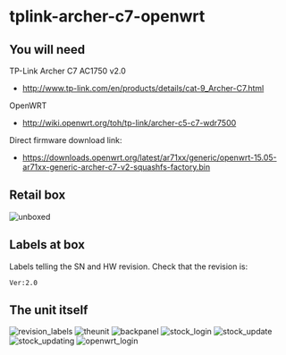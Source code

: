 # tplink-archer-c7-openwrt

You will need
---

TP-Link Archer C7 AC1750 v2.0
- http://www.tp-link.com/en/products/details/cat-9_Archer-C7.html
 
OpenWRT
- http://wiki.openwrt.org/toh/tp-link/archer-c5-c7-wdr7500

Direct firmware download link:
- https://downloads.openwrt.org/latest/ar71xx/generic/openwrt-15.05-ar71xx-generic-archer-c7-v2-squashfs-factory.bin

Retail box
---
![unboxed](https://raw.githubusercontent.com/enyone/tplink-archer-c7-openwrt/master/unboxed.JPG)

Labels at box
---
Labels telling the SN and HW revision. Check that the revision is:
```
Ver:2.0
```

The unit itself
---
![revision_labels](https://raw.githubusercontent.com/enyone/tplink-archer-c7-openwrt/master/revision_labels.JPG)
![theunit](https://raw.githubusercontent.com/enyone/tplink-archer-c7-openwrt/master/theunit.JPG)
![backpanel](https://raw.githubusercontent.com/enyone/tplink-archer-c7-openwrt/master/backpanel.JPG)
![stock_login](https://raw.githubusercontent.com/enyone/tplink-archer-c7-openwrt/master/stock_login.jpg)
![stock_update](https://raw.githubusercontent.com/enyone/tplink-archer-c7-openwrt/master/stock_update.jpg)
![stock_updating](https://raw.githubusercontent.com/enyone/tplink-archer-c7-openwrt/master/stock_updating.jpg)
![openwrt_login](https://raw.githubusercontent.com/enyone/tplink-archer-c7-openwrt/master/openwrt_login.jpg)
